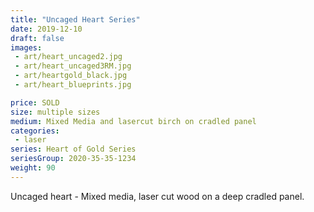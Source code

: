 ```yaml
---
title: "Uncaged Heart Series"
date: 2019-12-10
draft: false
images:
 - art/heart_uncaged2.jpg
 - art/heart_uncaged3RM.jpg
 - art/heartgold_black.jpg
 - art/heart_blueprints.jpg

price: SOLD
size: multiple sizes
medium: Mixed Media and lasercut birch on cradled panel
categories:
 - laser
series: Heart of Gold Series
seriesGroup: 2020-35-35-1234
weight: 90
---
```


Uncaged heart - Mixed media, laser cut wood on a deep cradled panel.

